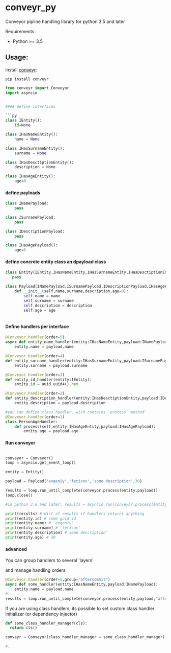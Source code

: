 # conveyr_py
Conveyor pipline handling library for python 3.5 and later

Requirements:
* Python >= 3.5

## Usage:
install [conveyr](https://pypi.org/project/conveyr/):

`pip install conveyr`

```py
from conveyr import Conveyor
import asyncio


#### define interfaces

```py
class IEntity():
    id=None

class IHasNameEntity():
    name = None

class IHasSurnameEntity():
    surname = None

class IHasDesctiptionEntity():
    description = None

class IHasAgeEntity():
    age=0
```

#### define payloads

```py
class INamePayload:
    pass

class ISurnamePayload:
    pass

class IDescriptionPayload:
    pass

class IHasAgePayload():
    age=0
```

#### define concrete entity class an dpayload class
```py
class Entity(IEntity,IHasNameEntity,IHasSurnameEntity,IHasDesctiptionEntity,IHasAgeEntity):
   pass

class Payload(INamePayload,ISurnamePayload,IDescriptionPayload,IHasAgePayload):
    def __init__(self,name,surname,description,age=0):
        self.name = name
        self.surname = surname
        self.description = description
        self.age = age
        
```
#### Define handlers per interface

```py
@Conveyor.handler(order=5)
async def entity_name_handler(entity:IHasNameEntity,payload:INamePayload):
    entity.name = payload.name

@Conveyor.handler(order=4)
def entity_surname_handler(entity:IHasSurnameEntity,payload:ISurnamePayload):
    entity.surname = payload.surname

@Conveyor.handler(order=3)
def entity_id_handler(entity:IEntity):
    entity.id = uuid.uuid4().hex

@Conveyor.handler(order=2)
def entity_description_handler(entity:IHasDesctiptionEntity,payload:IDescriptionPayload):
    entity.description = payload.description

#you can define class handler, wich contains `process` method
@Conveyor.handler(order=1)
class PersonAgeHandler:
    def process(self,entity:IHasAgeEntity,payload:IHasAgePayload):
        entity.age = payload.age

```
#### Run conveyor

```py

conveyor = Conveyor()
loop = asyncio.get_event_loop()

entity = Entity()

payload = Payload('evgeniy','fetisov','some description',30)

results = loop.run_until_complete(conveyor.process(entity,payload)) 
loop.close()

#in python 3.6 and later: results = asyncio.run(conveyor.process(entity,payload))

```

```py
print(results) # dict of results if handlers returns anything
print(entity.id) # some guid id
print(entity.name) # 'evgeniy'
print(entity.surname) # 'fetisov'
print(entity.description) #'some description'
print(entity.age) # 30
```

#### advanced

You can group handlers to several 'layers'

and manage handling orders
```py
@Conveyor.handler(order=5,group="aftercommit")
async def some_handler(entity:IHasNameEntity,payload:INamePayload):
    entity.name = payload.name
#...
results = loop.run_until_complete(conveyor.process(entity,payload,"aftercommit")) # handlers with such group only executed

```
If you are using class handlers, its possible to set custom class handler initializer (or dependency injector)

```py
def some_class_handler_manager(cls):
  return cls()

conveyr = Conveyor(class_handler_manager = some_class_handler_manager)

#...
```

